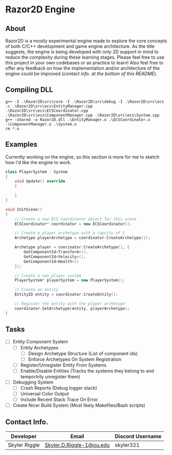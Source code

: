 # Razor2D Engine

## About

Razor2D is a mostly experimental engine made to explore the core concepts of both C/C++ development and game engine architecture. As the title suggests, the engine is being developed with only 2D support in mind to reduce the complexity during these learning stages. Please feel free to use this project in your own codebases or as practice to learn! Also feel free to offer any feedback on how the implementation and/or architecture of the engine could be improved (_contact info. at the bottom of this README_).

## Compiling DLL

```command
g++ -I .\Razor2D\src\core -I .\Razor2D\src\debug -I .\Razor2D\src\ecs -c .\Razor2D\src\ecs\EntityManager.cpp .\Razor2D\src\ecs\ECSCoordinator.cpp .\Razor2D\src\ecs\ComponentManager.cpp .\Razor2D\src\ecs\System.cpp
g++ -shared -o Razor2D.dll .\EntityManager.o .\ECSCoordinator.o .\ComponentManager.o .\System.o
rm *.o
```

## Examples

Currently working on the engine, so this section is more for me to sketch how I'd like the engine to work.

```cpp
class PlayerSystem : System
{
    void Update() override
    {

    }
}

void InitScene()
{
    // Create a new ECS Coordinator object for this scene
    ECSCoordinator* coordinator = new ECSCoordinator();

    // Create a player archetype with a capcity of 1 
    Archetype playerArchetype = coordinator.CreateArchetype(1);

    Archetype player = coorinator.CreateArchetype(1, {
        GetComponentId<Transform>(),
        GetComponentId<Velocity>(),
        GetComponentId<Health>()
    });

    // Create a new player system
    PlayerSystem* playerSystem = new PlayerSystem();

    // Create an entity
    EntityID entity = coordinator.CreateEntity();

    // Register the entity with the player archetype
    coordinator.SetArchetype(entity, playerArchetype);
}
```

## Tasks

- [ ] Entity Component System
    - [ ] Entity Archetypes
        - [ ] Design Archetype Structure (List of component ids)
        - [ ] Enforce Archetypes On System Registration
    - [ ] Register/Unregister Entity From Systems
    - [ ] Enable/Disable Entities (Tracks the systems they belong to and temportrily unregister them)
- [ ] Debugging System
    - [ ] Crash Reports (Debug logger stack)
    - [ ] Universal Color Output
    - [ ] Include Recent Stack Trace On Error
- [ ] Create Nicer Build System (Most likely Makefiles/Bash scripts)

## Contact Info.

| Developer | Email | Discord Username |
| --------- | ----- | ---------------- |
| Skyler Riggle | Skyler.D.Riggle-1@ou.edu | skyler321 |